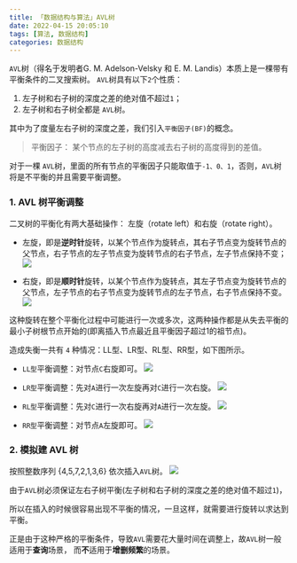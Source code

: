 ```yaml
---
title: 「数据结构与算法」AVL树
date: 2022-04-15 20:05:10
tags: [算法, 数据结构]
categories: 数据结构
---
```


`AVL`树（得名于发明者G. M. Adelson-Velsky 和 E. M. Landis）本质上是一棵带有平衡条件的二叉搜索树。
`AVL`树具有以下`2`个性质：
1. 左子树和右子树的深度之差的绝对值不超过`1`；
2. 左子树和右子树全都是 `AVL`树。
<!-- more -->

其中为了度量左右子树的深度之差，我们引入`平衡因子(BF)`的概念。
> 平衡因子： 某个节点的左子树的高度减去右子树的高度得到的差值。

对于一棵 `AVL`树，里面的所有节点的平衡因子只能取值于`-1、0、1`，否则，`AVL`树将是不平衡的并且需要平衡调整。

### 1. AVL 树平衡调整
二叉树的平衡化有两大基础操作： 左旋（rotate left）和右旋（rotate right）。
- 左旋，即是**逆时针**旋转，以某个节点作为旋转点，其右子节点变为旋转节点的父节点，右子节点的左子节点变为旋转节点的右子节点，左子节点保持不变；
![](rotate_left.gif)

- 右旋，即是**顺时针**旋转，以某个节点作为旋转点，其左子节点变为旋转节点的父节点，左子节点的右子节点变为旋转节点的左子节点，右子节点保持不变。
![](rotate_right.gif)

这种旋转在整个平衡化过程中可能进行一次或多次，这两种操作都是从失去平衡的最小子树根节点开始的(即离插入节点最近且平衡因子超过1的祖节点)。

造成失衡一共有 `4` 种情况：LL型、LR型、RL型、RR型，如下图所示。
- `LL型`平衡调整：对节点`C`右旋即可。
![](08_ll.jpg)

- `LR型`平衡调整：先对`A`进行一次左旋再对`C`进行一次右旋。
![](08_lr.jpg)

- `RL型`平衡调整：先对`C`进行一次右旋再对`A`进行一次左旋。
![](08_rl.jpg)

- `RR型`平衡调整：对节点`A`左旋即可。
![](08_rr.jpg)

### 2. 模拟建 AVL 树
按照整数序列 {4,5,7,2,1,3,6} 依次插入`AVL`树。
![](08_demo.png)


由于`AVL`树必须保证左右子树平衡(左子树和右子树的深度之差的绝对值不超过`1`)，

所以在插入的时候很容易出现不平衡的情况，一旦这样，就需要进行旋转以求达到平衡。

正是由于这种严格的平衡条件，导致`AVL`需要花大量时间在调整上，故`AVL`树一般适用于**查询**场景， 而**不**适用于**增删频繁**的场景。

